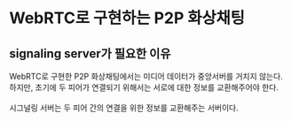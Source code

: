 # WebRTC로 구현하는 P2P 화상채팅
## signaling server가 필요한 이유
WebRTC로 구현한 P2P 화상채팅에서는 미디어 데이터가 중앙서버를 거치지 않는다.<br>
하지만, 초기에 두 피어가 연결되기 위해서는 서로에 대한 정보를 교환해주어야 한다.<br><br>
시그널링 서버는 두 피어 간의 연결을 위한 정보를 교환해주는 서버이다.

